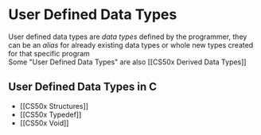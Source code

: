 # User Defined Data Types
User defined data types are *data types* defined by the programmer, they can be an *alias* for already existing data types or whole new types created for that specific program  
Some "User Defined Data Types" are also [[CS50x Derived Data Types]] 

## User Defined Data Types in C
- [[CS50x Structures]]
- [[CS50x Typedef]]
- [[CS50x Void]]
